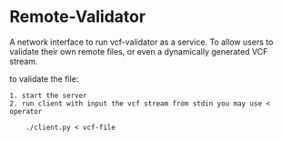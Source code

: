 # Remote-Validator

A network interface to run vcf-validator as a service. To allow users to validate their own remote files, or even a dynamically generated VCF stream.

to validate the file:

    1. start the server
    2. run client with input the vcf stream from stdin you may use < operator

```
    ./client.py < vcf-file
```

